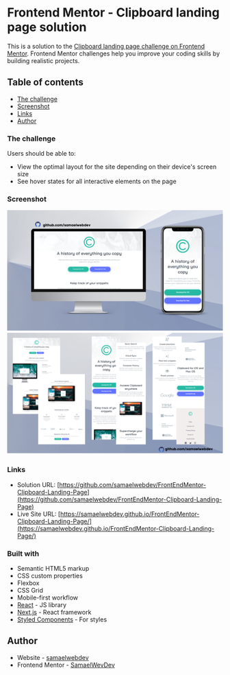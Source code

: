 # Frontend Mentor - Clipboard landing page solution

This is a solution to the [Clipboard landing page challenge on Frontend Mentor](https://www.frontendmentor.io/challenges/clipboard-landing-page-5cc9bccd6c4c91111378ecb9). Frontend Mentor challenges help you improve your coding skills by building realistic projects. 

## Table of contents

  - [The challenge](#the-challenge)
  - [Screenshot](#screenshot)
  - [Links](#links)
- [Author](#author)

### The challenge

Users should be able to:

- View the optimal layout for the site depending on their device's screen size
- See hover states for all interactive elements on the page

### Screenshot

![](images/completed-project-social-media-preview.png)
![](images/completed-project-social-media-preview-two.png)


### Links

- Solution URL: [https://github.com/samaelwebdev/FrontEndMentor-Clipboard-Landing-Page](https://github.com/samaelwebdev/FrontEndMentor-Clipboard-Landing-Page)
- Live Site URL: [https://samaelwebdev.github.io/FrontEndMentor-Clipboard-Landing-Page/](https://samaelwebdev.github.io/FrontEndMentor-Clipboard-Landing-Page/)


### Built with

- Semantic HTML5 markup
- CSS custom properties
- Flexbox
- CSS Grid
- Mobile-first workflow
- [React](https://reactjs.org/) - JS library
- [Next.js](https://nextjs.org/) - React framework
- [Styled Components](https://styled-components.com/) - For styles


## Author

- Website - [samaelwebdev](https://github.com/samaelwebdev)
- Frontend Mentor - [SamaelWevDev](https://www.frontendmentor.io/profile/samaelwebdev)
